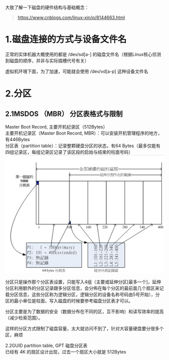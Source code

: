 大致了解一下磁盘的硬件结构与基础概念：  
>https://www.cnblogs.com/linux-xin/p/8144663.html  

1.磁盘连接的方式与设备文件名  
= 
正常的实体机器大概使用的都是 /dev/sd[a-] 的磁盘文件名（根据Linux核心侦测到磁盘的顺序，并非与实际插槽代号有关）  

虚拟机环境下面，为了加速，可能就会使用 /dev/vd[a-p] 这种设备文件名  

2.分区
=  
2.1MSDOS （MBR） 分区表格式与限制  
-  
Master Boot Record, 主要开机纪录区（512Bytes）  
主要开机记录区（Master Boot Record, MBR）：可以安装开机管理程序的地方，有446Bytes  
分区表（partition table）：记录整颗硬盘分区的状态，有64 Bytes（最多仅能有四组记录区，每组记录区记录了该区段的启始与结束的柱面号码）  
![MBR](../../image/os/linux/MBR磁盘分区.png)  

分区只是操作那个分区表设置，只能写入4组（主要或延伸分区\[最多一个\]，延伸分区利用额外的分区记录跟多分区信息，会分佈在每个分区的最前面几个扇区来记载分区信息，这些分区称为逻辑分区，逻辑分区的设备名称号码由5号开始），分区的最小单位是柱面，写入磁盘的时候要参考磁盘分区表才可以。  

分区主要是为了数据的安全（数据分布在不同的区，互不影响）和读写效率的提高（减少检索范围）。  

这样的分区方式限制了磁盘容量，太大就访问不到了，针对大容量硬盘要分很多个区，麻烦  

2.2GUID partition table, GPT 磁盘分区表  
已经有 4K 的扇区设计出现，过去一个扇区大小就是 512Bytes




















